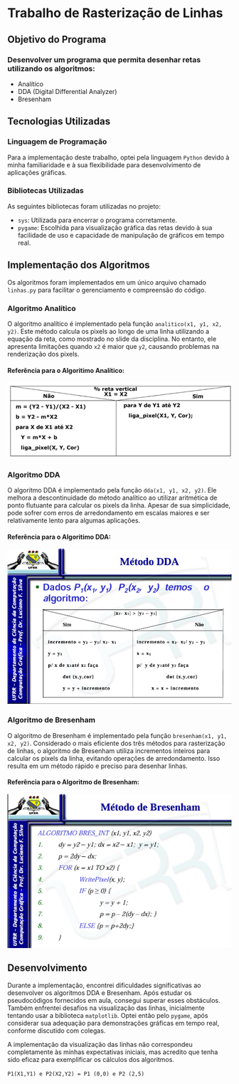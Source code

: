 # Trabalho de Rasterização de Linhas

## Objetivo do Programa

### Desenvolver um programa que permita desenhar retas utilizando os algoritmos:

- Analítico
- DDA (Digital Differential Analyzer)
- Bresenham

## Tecnologias Utilizadas

### Linguagem de Programação

Para a implementação deste trabalho, optei pela linguagem `Python` devido à minha familiaridade e à sua flexibilidade para desenvolvimento de aplicações gráficas.

### Bibliotecas Utilizadas

As seguintes bibliotecas foram utilizadas no projeto:

- `sys`: Utilizada para encerrar o programa corretamente.
- `pygame`: Escolhida para visualização gráfica das retas devido à sua facilidade de uso e capacidade de manipulação de gráficos em tempo real.

## Implementação dos Algoritmos

Os algoritmos foram implementados em um único arquivo chamado `linhas.py` para facilitar o gerenciamento e compreensão do código.

### Algoritmo Analítico

O algoritmo analítico é implementado pela função `analitico(x1, y1, x2, y2)`. Este método calcula os pixels ao longo de uma linha utilizando a equação da reta, como mostrado no slide da disciplina. No entanto, ele apresenta limitações quando `x2` é maior que `y2`, causando problemas na renderização dos pixels.

#### Referência para o Algoritimo Analítico: 

![Algoritimo Analítico](../assets/analitico.png)

### Algoritmo DDA 

O algoritmo DDA é implementado pela função `dda(x1, y1, x2, y2)`. Ele melhora a descontinuidade do método analítico ao utilizar aritmética de ponto flutuante para calcular os pixels da linha. Apesar de sua simplicidade, pode sofrer com erros de arredondamento em escalas maiores e ser relativamente lento para algumas aplicações.

#### Referência para o Algoritimo DDA: 

![Algoritimo DDA](../assets/DDA.png)

### Algoritmo de Bresenham

O algoritmo de Bresenham é implementado pela função `bresenham(x1, y1, x2, y2)`. Considerado o mais eficiente dos três métodos para rasterização de linhas, o algoritmo de Bresenham utiliza incrementos inteiros para calcular os pixels da linha, evitando operações de arredondamento. Isso resulta em um método rápido e preciso para desenhar linhas.

#### Referência para o Algoritmo de Bresenham: 

![Algoritimo Bresenham](../assets/BRESENHAM.png)

## Desenvolvimento

Durante a implementação, encontrei dificuldades significativas ao desenvolver os algoritmos DDA e Bresenham. Após estudar os pseudocódigos fornecidos em aula, consegui superar esses obstáculos. Também enfrentei desafios na visualização das linhas, inicialmente tentando usar a biblioteca `matplotlib`. Optei então pelo `pygame`, após considerar sua adequação para demonstrações gráficas em tempo real, conforme discutido com colegas.

A implementação da visualização das linhas não correspondeu completamente às minhas expectativas iniciais, mas acredito que tenha sido eficaz para exemplificar os cálculos dos algoritmos.

`P1(X1,Y1) e P2(X2,Y2) = P1 (0,0) e P2 (2,5)`